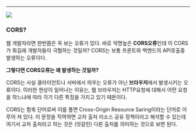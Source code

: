 
---

![](https://i.imgur.com/PsprM4l.png)

### CORS?

웹 개발자라면 한번쯤은 꼭 보는 오류가 있다. 바로 악명높은 **CORS오류**인데 이 CORS가 뭐길래 개발자들이 극혐하는 것일까? CORS는 보통 프론트와 백엔드의 API호출중 발생하는 오류이다.

**그렇다면 CORS오류는 왜 발생하는 것일까?**

CORS는 사실 클라이언트나 서버에서 띄우는 오류가 아닌 **브라우저**에서 발생시키는 오류이다.
이러한 현상이 일어나는 이유는, 웹 브라우저는 HTTP요청에 대해서 어떤 요청을 하느냐에 따라 각기 다른 특징을 가지고 있기 때문이다. 

CORS는 함축 단어로써 이를 풀면 Cross-Origin Resource Saring이라는 단어로 이루어 져 있다. 이 문장을 직역하면 교차 출처 리소스 공유 정책이라고 해석할 수 있는데 여기서 교차 출처라고 하는 것은 (엇갈린) 다른 출처를 의미하는 것으로 보면 된다.